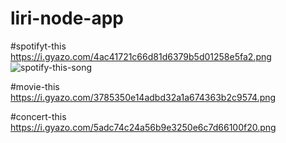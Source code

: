 # liri-node-app

#spotifyt-this
https://i.gyazo.com/4ac41721c66d81d6379b5d01258e5fa2.png
![spotify-this-song](https://i.gyazo.com/4ac41721c66d81d6379b5d01258e5fa2.png)

#movie-this
https://i.gyazo.com/3785350e14adbd32a1a674363b2c9574.png

#concert-this
https://i.gyazo.com/5adc74c24a56b9e3250e6c7d66100f20.png
